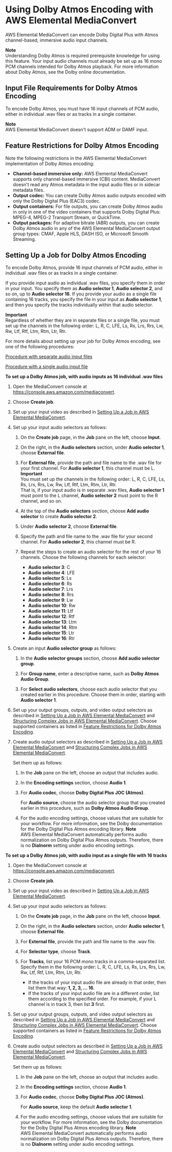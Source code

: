 # Using Dolby Atmos Encoding with AWS Elemental MediaConvert<a name="using-dolby-atmos-encoding"></a>

AWS Elemental MediaConvert can encode Dolby Digital Plus with Atmos channel\-based, immersive audio input channels\.

**Note**  
Understanding Dolby Atmos is required prerequisite knowledge for using this feature\. Your input audio channels must already be set up as 16 mono PCM channels intended for Dolby Atmos playback\. For more information about Dolby Atmos, see the Dolby online documentation\.

## Input File Requirements for Dolby Atmos Encoding<a name="input-file-requirements-for-dolby-atmos-encoding"></a>

 To encode Dolby Atmos, you must have 16 input channels of PCM audio, either in individual \.wav files or as tracks in a single container\.

**Note**  
AWS Elemental MediaConvert doesn't support ADM or DAMF input\.

## Feature Restrictions for Dolby Atmos Encoding<a name="feature-restrictions-for-dolby-atmos-encoding"></a>

Note the following restrictions in the AWS Elemental MediaConvert implementation of Dolby Atmos encoding:
+ **Channel\-based immersive only:** AWS Elemental MediaConvert supports only channel\-based immersive \(CBI\) content\. MediaConvert doesn't read any Atmos metadata in the input audio files or in sidecar metadata files\. 
+ **Output codec:** You can create Dolby Atmos audio outputs encoded with only the Dolby Digital Plus \(EAC3\) codec\.
+ **Output containers:** For file outputs, you can create Dolby Atmos audio in only in one of the video containers that supports Dolby Digital Plus: MPEG\-4, MPEG\-2 Transport Stream, or QuickTime\.
+ **Output packages:** For adaptive bitrate \(ABR\) outputs, you can create Dolby Atmos audio in any of the AWS Elemental MediaConvert output group types: CMAF, Apple HLS, DASH ISO, or Microsoft Smooth Streaming\.

## Setting Up a Job for Dolby Atmos Encoding<a name="setting-up-a-job-for-dolby-atmos-encoding"></a>

To encode Dolby Atmos, provide 16 input channels of PCM audio, either in individual \.wav files or as tracks in a single container\.

If you provide input audio as individual \.wav files, you specify them in order in your input\. You specify them as **Audio selector 1**, **Audio selector 2**, and so on, up to **Audio selector 16**\. If you provide your audio as a single file containing 16 tracks, you specify the file in your input as **Audio selector 1**, and then you specify the tracks individually within that audio selector\. 

**Important**  
Regardless of whether they are in separate files or a single file, you must set up the channels in the following order: L, R, C, LFE, Ls, Rs, Lrs, Rrs, Lw, Rw, Ltf, Rtf, Ltm, Rtm, Ltr, Rtr\.

For more details about setting up your job for Dolby Atmos encoding, see one of the following procedures:

[Procedure with separate audio input files](#proc-atmos-separate-input-files)

[Procedure with a single audio input file](#proc-atmos-single-input-file)

**To set up a Dolby Atmos job, with audio inputs as 16 individual \.wav files**<a name="proc-atmos-separate-input-files"></a>

1. Open the MediaConvert console at [https://console\.aws\.amazon\.com/mediaconvert](https://console.aws.amazon.com/mediaconvert)\.

1. Choose **Create job**\.

1. Set up your input video as described in [Setting Up a Job in AWS Elemental MediaConvert](setting-up-a-job.md)\.

1. Set up your input audio selectors as follows:

   1. On the **Create job** page, in the **Job** pane on the left, choose **Input**\.

   1. On the right, in the **Audio selectors** section, under **Audio selector 1**, choose **External file**\.

   1. For **External file**, provide the path and file name to the \.wav file for your first channel\. For **Audio selector 1**, this channel must be L\. 
**Important**  
You must set up the channels in the following order: L, R, C, LFE, Ls, Rs, Lrs, Rrs, Lw, Rw, Ltf, Rtf, Ltm, Rtm, Ltr, Rtr\.   
That is, if your input audio is in separate \.wav files, **Audio selector 1** must point to the L channel, **Audio selector 2** must point to the R channel, and so on\.

   1. At the top of the **Audio selectors** section, choose **Add audio selector** to create **Audio selector 2**\.

   1. Under **Audio selector 2**, choose **External file**\.

   1. Specify the path and file name to the \.wav file for your second channel\. For **Audio selector 2**, this channel must be R\.

   1. Repeat the steps to create an audio selector for the rest of your 16 channels\. Choose the following channels for each selector:
      + **Audio selector 3**: C
      + **Audio selector 4**: LFE
      + **Audio selector 5**: Ls
      + **Audio selector 6**: Rs
      + **Audio selector 7**: Lrs
      + **Audio selector 8**: Rrs
      + **Audio selector 9**: Lw
      + **Audio selector 10**: Rw
      + **Audio selector 11**: Ltf
      + **Audio selector 12**: Rtf
      + **Audio selector 13**: Ltm
      + **Audio selector 14**: Rtm
      + **Audio selector 15**: Ltr
      + **Audio selector 16**: Rtr

1. Create an input **Audio selector group** as follows:

   1. In the **Audio selector groups** section, choose **Add audio selector group**\.

   1. For **Group name**, enter a descriptive name, such as **Dolby Atmos Audio Group**\.

   1. For **Select audio selectors**, choose each audio selector that you created earlier in this procedure\. Choose them in order, starting with **Audio selector 1**\.

1. Set up your output groups, outputs, and video output selectors as described in [Setting Up a Job in AWS Elemental MediaConvert](setting-up-a-job.md) and [Structuring Complex Jobs in AWS Elemental MediaConvert](structuring-complex-jobs.md)\. Choose supported containers as listed in [Feature Restrictions for Dolby Atmos Encoding](#feature-restrictions-for-dolby-atmos-encoding)\.

1. Create audio output selectors as described in [Setting Up a Job in AWS Elemental MediaConvert](setting-up-a-job.md) and [Structuring Complex Jobs in AWS Elemental MediaConvert](structuring-complex-jobs.md)\.

   Set them up as follows:

   1. In the **Job** pane on the left, choose an output that includes audio\.

   1. In the **Encoding settings** section, choose **Audio 1**\.

   1. For **Audio codec**, choose **Dolby Digital Plus JOC \(Atmos\)**\.

      For **Audio source**, choose the audio selector group that you created earlier in this procedure, such as **Dolby Atmos Audio Group**\.

   1. For the audio encoding settings, choose values that are suitable for your workflow\. For more information, see the Dolby documentation for the Dolby Digital Plus Atmos encoding library\.
**Note**  
AWS Elemental MediaConvert automatically performs audio normalization on Dolby Digital Plus Atmos outputs\. Therefore, there is no **Dialnorm** setting under audio encoding settings\.

**To set up a Dolby Atmos job, with audio input as a single file with 16 tracks**<a name="proc-atmos-single-input-file"></a>

1. Open the MediaConvert console at [https://console\.aws\.amazon\.com/mediaconvert](https://console.aws.amazon.com/mediaconvert)\.

1. Choose **Create job**\.

1. Set up your input video as described in [Setting Up a Job in AWS Elemental MediaConvert](setting-up-a-job.md)\.

1. Set up your input audio selectors as follows:

   1. On the **Create job** page, in the **Job** pane on the left, choose **Input**\.

   1. On the right, in the **Audio selectors** section, under **Audio selector 1**, choose **External file**\.

   1. For **External file**, provide the path and file name to the \.wav file\. 

   1. For **Selector type**, choose **Track**\.

   1. For **Tracks**, list your 16 PCM mono tracks in a comma\-separated list\. Specify them in the following order: L, R, C, LFE, Ls, Rs, Lrs, Rrs, Lw, Rw, Ltf, Rtf, Ltm, Rtm, Ltr, Rtr\.
      + If the tracks of your input audio file are already in that order, then list them that way: **1, 2, 3, … 16**\. 
      + If the tracks of your input audio file are in a different order, list them according to the specified order\. For example, if your L channel is in track 3, then list **3** first\.

1. Set up your output groups, outputs, and video output selectors as described in [Setting Up a Job in AWS Elemental MediaConvert](setting-up-a-job.md) and [Structuring Complex Jobs in AWS Elemental MediaConvert](structuring-complex-jobs.md)\. Choose supported containers as listed in [Feature Restrictions for Dolby Atmos Encoding](#feature-restrictions-for-dolby-atmos-encoding)\.

1. Create audio output selectors as described in [Setting Up a Job in AWS Elemental MediaConvert](setting-up-a-job.md) and [Structuring Complex Jobs in AWS Elemental MediaConvert](structuring-complex-jobs.md)\.

   Set them up as follows:

   1. In the **Job** pane on the left, choose an output that includes audio\.

   1. In the **Encoding settings** section, choose **Audio 1**\.

   1. For **Audio codec**, choose **Dolby Digital Plus JOC \(Atmos\)**\.

      For **Audio source**, keep the default **Audio selector 1**\.

   1. For the audio encoding settings, choose values that are suitable for your workflow\. For more information, see the Dolby documentation for the Dolby Digital Plus Atmos encoding library\.
**Note**  
AWS Elemental MediaConvert automatically performs audio normalization on Dolby Digital Plus Atmos outputs\. Therefore, there is no **Dialnorm** setting under audio encoding settings\.